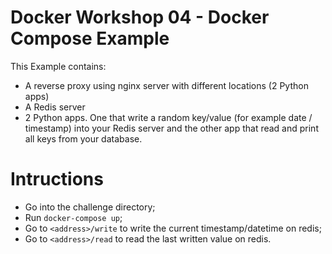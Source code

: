 # Docker Workshop 04 - Docker Compose Example

This Example contains:
 * A reverse proxy using nginx server with different locations (2 Python apps)
 * A Redis server
 * 2 Python apps. One that write a random key/value (for example date / timestamp) into your Redis server and the other app that read and print all keys from your database.


# Intructions

- Go into the challenge directory;
- Run `docker-compose up`;
- Go to `<address>/write` to write the current timestamp/datetime on redis;
- Go to `<address>/read` to read the last written value on redis.